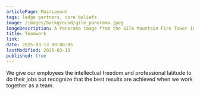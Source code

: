 ```yaml
---
articlePage: MainLayout
tags: ledge partners, core beliefs
image: /images/background/gile_panorama.jpeg
imageDescription: A Panorama image from the Gile Mountain Fire Tower in Norwich, VT
title: Teamwork
link:
date: 2025-03-13 00:00:05
lastModified: 2025-03-13
published: true
---
```

We give our employees the intellectual freedom and professional latitude to do their jobs but recognize that the best results are achieved when we work together as a team.
